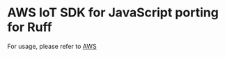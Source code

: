# AWS IoT SDK for JavaScript porting for Ruff

For usage, please refer to [AWS](https://github.com/aws/aws-iot-device-sdk-js)
